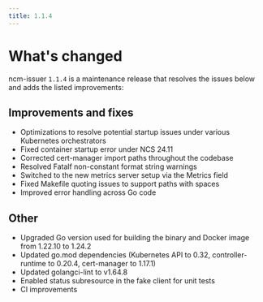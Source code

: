 ```yaml
---
title: 1.1.4
---
```


# What's changed

ncm-issuer `1.1.4`  is a maintenance release that resolves the issues below and adds the listed improvements:

## Improvements and fixes

* Optimizations to resolve potential startup issues under various Kubernetes orchestrators
* Fixed container startup error under NCS 24.11
* Corrected cert-manager import paths throughout the codebase
* Resolved Fatalf non-constant format string warnings
* Switched to the new metrics server setup via the Metrics field 
* Fixed Makefile quoting issues to support paths with spaces
* Improved error handling across Go code

## Other

* Upgraded Go version used for building the binary and Docker image from 1.22.10 to 1.24.2
* Updated go.mod dependencies (Kubernetes API to 0.32, controller-runtime to 0.20.4, cert-manager to 1.17.1)
* Updated golangci-lint to v1.64.8
* Enabled status subresource in the fake client for unit tests
* CI improvements

